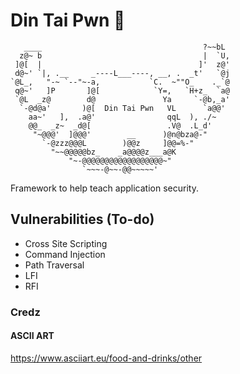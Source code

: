 # Din Tai Pwn 🥟
```
   ____                                    ?~~bL
  z@~ b                                    |  `U,
 ]@[  |                                   ]'  z@'
 d@~' `|, .__     _----L___----, __, .  _t'   `@j
`@L_,   "-~ `--"~-a,           `C.  ~""O_    ._`@
 q@~'   ]P       ]@[            `Y=,   `H+z_  `a@
 `@L  _z@        d@               Ya     `-@b,_a'
  `-@d@a'       )@[  Din Tai Pwn   VL      `a@@'
    aa~'   ],  .a@'                qqL  ), ./~
    @@_  _z~  _d@[                 .V@  .L_d'
     "~@@@'  ]@@@'        __      )@n@bza@-"
       `-@zzz@@@L        )@@z     ]@@=%-"
         "~~@@@@@bz_    _a@@@@z___a@K
             "~-@@@@@@@@@@@@@@@@@@~"   
                `~~~-@~~-@@~~~~~'
```

Framework to help teach application security.

## Vulnerabilities (To-do)

* Cross Site Scripting
* Command Injection
* Path Traversal
* LFI
* RFI

### Credz
#### ASCII ART
https://www.asciiart.eu/food-and-drinks/other
